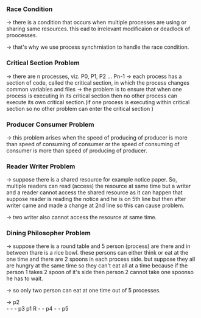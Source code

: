 <h3> Race Condition </h3>

-> there is a condition that occurs when multiple processes are using or sharing same resources. this ead to irrelevant modificaion or deadlock of proocesses.

-> that's why we use process synchrniation to handle the race condition.

<h3> Critical Section Problem </h3>

-> there are n processes, viz. P0, P1, P2 … Pn-1
-> each process has a section of code, called the critical section, in which the process changes 
common variables and files
-> the problem is to ensure that when one process is executing in its critical section then no other process can execute its own critical section.(if one process is executing within critical section so no other problem can enter the critical section )

<h3> Producer Consumer Problem </h3>

-> this problem arises when the speed of producing of producer is more than speed of consuming of consumer or the speed of consuming of consumer is more than speed of producing of producer.

<h3> Reader Writer Problem </h3>

-> suppose there is a shared resource for example notice paper. So, multiple readers can read (access) the resource at same time but a writer and a reader cannot access the shared resource as it can happen that suppose reader is reading the notice and he is on 5th line but then after writer came and made a change at 2nd line so this can cause problem.

-> two writer also cannot access the resource at same time.

<h3> Dining Philosopher Problem </h3>

-> suppose there is a round table and 5 person (process) are there and in between thare is a rice bowl. these persons can either think or eat at the one time and there are 2 spoons in each process side. but suppose they all are hungry at the same time so they can't eat all at a time because if the person 1 takes 2 spoon of it's side then person 2 cannot take one spoonso he has to wait.

-> so only two person can eat at one time out of 5 processes.

->                        p2  
                      -       -
                  -              p3 
               p1         R           -
                  -               p4
                      -        -
                          p5


